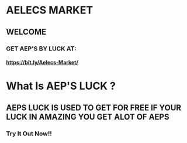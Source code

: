 # AELECS MARKET

## WELCOME

### GET AEP'S BY LUCK AT:
#### https://bit.ly/Aelecs-Market/

# What Is AEP'S LUCK ?
## AEPS LUCK IS USED TO GET FOR FREE IF YOUR LUCK IN AMAZING YOU GET ALOT OF AEPS
### Try It Out Now!!
